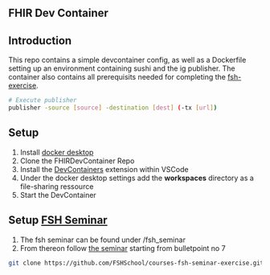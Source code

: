 ## FHIR Dev Container

## Introduction

This repo contains a simple devcontainer config, as well as a Dockerfile setting up an environment containing sushi and the ig publisher.
The container also contains all prerequisits needed for completing the [fsh-exercise](https://fshschool.org/courses/).

```bash
# Execute publisher
publisher -source [source] -destination [dest] (-tx [url])
```

## Setup

1. Install [docker desktop](https://docs.docker.com/desktop/)
2. Clone the FHIRDevContainer Repo
3. Install the [DevContainers](https://marketplace.visualstudio.com/items?itemName=ms-vscode-remote.remote-containers) extension within VSCode
4. Under the docker desktop settings add the **workspaces** directory as a file-sharing ressource
5. Start the DevContainer

## Setup [FSH Seminar](https://fshschool.org/courses/fsh-seminar)

1. The fsh seminar can be found under /fsh_seminar
2. From thereon follow [the seminar](https://fshschool.org/courses/fsh-seminar/setup.html) starting from bulletpoint no 7

```bash
git clone https://github.com/FSHSchool/courses-fsh-seminar-exercise.git
```